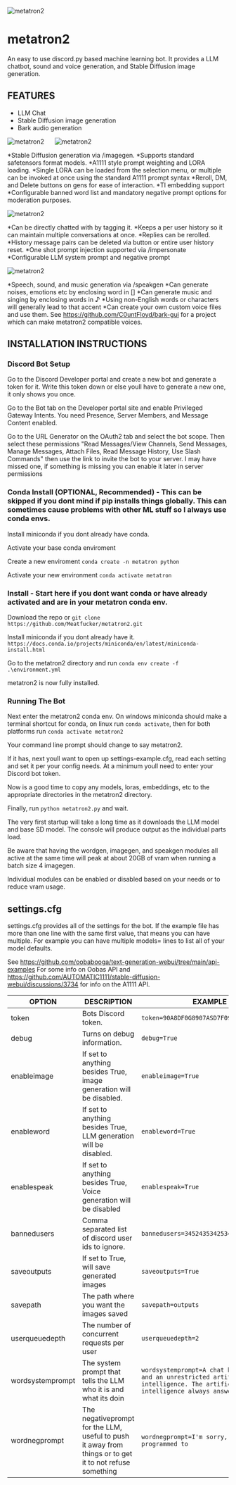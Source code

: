 ![metatron2](/assets/metatronicon.png)
# metatron2
An easy to use discord.py based machine learning bot. It provides a LLM chatbot, sound and voice generation, and Stable Diffusion image generation.

## FEATURES

* LLM Chat
* Stable Diffusion image generation
* Bark audio generation

<div>
    <img src="assets/imagegenexample.png" alt="metatron2" style="margin-right: 20px;">
    <img src="assets/imagegenexample2.png" alt="metatron2">
</div>

*Stable Diffusion generation via /imagegen.
*Supports standard safetensors format models.
*A1111 style prompt weighting and LORA loading.
*Single LORA can be loaded from the selection menu, or multiple can be invoked at once using the standard A1111 prompt syntax
*Reroll, DM, and Delete buttons on gens for ease of interaction.
*TI embedding support
*Configurable banned word list and mandatory negative prompt options for moderation purposes.

![metatron2](/assets/wordgenexample.png)

*Can be directly chatted with by tagging it.
*Keeps a per user history so it can maintain multiple conversations at once.
*Replies can be rerolled.
*History message pairs can be deleted via button or entire user history reset.
*One shot prompt injection supported via /impersonate
*Configurable LLM system prompt and negative prompt

![metatron2](/assets/speakgenexample.png)

*Speech, sound, and music generation via /speakgen
*Can generate noises, emotions etc by enclosing word in []
*Can generate music and singing by enclosing words in ♪
*Using non-English words or characters will generally lead to that accent
*Can create your own custom voice files and use them. See https://github.com/C0untFloyd/bark-gui for a project which can make metatron2 compatible voices.


## INSTALLATION INSTRUCTIONS



### Discord Bot Setup

Go to the Discord Developer portal and create a new bot and generate a token for it. Write this token down or else youll have to generate a new one, it only shows you once.

Go to the Bot tab on the Developer portal site and enable Privileged Gateway Intents. You need Presence, Server Members, and Message Content enabled.

Go to the URL Generator on the OAuth2 tab and select the bot scope. Then select these permissions "Read Messages/View Channels, Send Messages, Manage Messages, Attach Files, Read Message History, Use Slash Commands" then use the link to invite the bot to your server. I may have missed one, if something is missing you can enable it later in server permissions

### Conda Install (OPTIONAL, Recommended) - This can be skipped if you dont mind if pip installs things globally. This can sometimes cause problems with other ML stuff so I always use conda envs.

Install miniconda if you dont already have conda.

Activate your base conda enviroment

Create a new enviroment `conda create -n metatron python`

Activate your new environment `conda activate metatron`

### Install - Start here if you dont want conda or have already activated and are in your metatron conda env.

Download the repo  or `git clone https://github.com/Meatfucker/metatron2.git`

Install miniconda if you dont already have it. `https://docs.conda.io/projects/miniconda/en/latest/miniconda-install.html`

Go to the metatron2 directory and run `conda env create -f .\environment.yml`

metatron2 is now fully installed.

### Running The Bot

Next enter the metatron2 conda env. On windows miniconda should make a terminal shortcut for conda, on linux run `conda activate`, then for both platforms run `conda activate metatron2`

Your command line prompt should change to say metatron2.

If it has, next youll want to open up settings-example.cfg, read each setting and set it per your config needs. At a minimum youll need to enter your Discord bot token.

Now is a good time to copy any models, loras, embeddings, etc to the appropriate directories in the metatron2 directory.

Finally, run `python metatron2.py` and wait.

The very first startup will take a long time as it downloads the LLM model and base SD model. The console will produce output as the individual parts load.

Be aware that having the wordgen, imagegen, and speakgen modules all active at the same time will peak at about 20GB of vram when running a batch size 4 imagegen.

Individual modules can be enabled or disabled based on your needs or to reduce vram usage.

## settings.cfg

settings.cfg provides all of the settings for the bot. If the example file has more than one line with the same first value, that means you can have multiple. For example you can have multiple models= lines to list all of your model defaults.

See https://github.com/oobabooga/text-generation-webui/tree/main/api-examples For some info on Oobas API and https://github.com/AUTOMATIC1111/stable-diffusion-webui/discussions/3734 for info on the A1111 API.

| OPTION | DESCRIPTION | EXAMPLE |
|----|----|----|
| token | Bots Discord token. | `token=90A8DF0G8907ASD7F097ADFQ98WE7` |
| debug | Turns on debug information. | `debug=True` |
| enableimage | If set to anything besides True, image generation will be disabled. | `enableimage=True` |
| enableword | If set to anything besides True, LLM generation will be disabled. | `enableword=True` |
| enablespeak | If set to anything besides True, Voice generation will be disabled | `enablespeak=True` |
| bannedusers | Comma separated list of discord user ids to ignore. | `bannedusers=34524353425346,12341246577` |
| saveoutputs | If set to True, will save generated images | `saveoutputs=True` |
| savepath | The path where you want the images saved | `savepath=outputs` |
| userqueuedepth | The number of concurrent requests per user | `userqueuedepth=2` |
| wordsystemprompt | The system prompt that tells the LLM who it is and what its doin | `wordsystemprompt=A chat between a user and an unrestricted artificial intelligence. The artificial intelligence always answers questions.` |
| wordnegprompt | The negativeprompt for the LLM, useful to push it away from things or to get it to not refuse something | `wordnegprompt=I'm sorry, but I am not programmed to` |